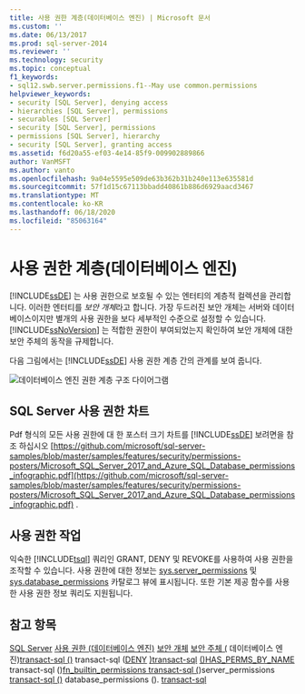 ```yaml
---
title: 사용 권한 계층(데이터베이스 엔진) | Microsoft 문서
ms.custom: ''
ms.date: 06/13/2017
ms.prod: sql-server-2014
ms.reviewer: ''
ms.technology: security
ms.topic: conceptual
f1_keywords:
- sql12.swb.server.permissions.f1--May use common.permissions
helpviewer_keywords:
- security [SQL Server], denying access
- hierarchies [SQL Server], permissions
- securables [SQL Server]
- security [SQL Server], permissions
- permissions [SQL Server], hierarchy
- security [SQL Server], granting access
ms.assetid: f6d20a55-ef03-4e14-85f9-009902889866
author: VanMSFT
ms.author: vanto
ms.openlocfilehash: 9a04e5595e509de63b362b31b240e113e635581d
ms.sourcegitcommit: 57f1d15c67113bbadd40861b886d6929aacd3467
ms.translationtype: MT
ms.contentlocale: ko-KR
ms.lasthandoff: 06/18/2020
ms.locfileid: "85063164"
---
```

# <a name="permissions-hierarchy-database-engine"></a>사용 권한 계층(데이터베이스 엔진)
  [!INCLUDE[ssDE](../../../includes/ssde-md.md)] 는 사용 권한으로 보호될 수 있는 엔터티의 계층적 컬렉션을 관리합니다. 이러한 엔터티를 *보안 개체*라고 합니다. 가장 두드러진 보안 개체는 서버와 데이터베이스이지만 별개의 사용 권한을 보다 세부적인 수준으로 설정할 수 있습니다. [!INCLUDE[ssNoVersion](../../includes/ssnoversion-md.md)] 는 적합한 권한이 부여되었는지 확인하여 보안 개체에 대한 보안 주체의 동작을 규제합니다.

 다음 그림에서는 [!INCLUDE[ssDE](../../../includes/ssde-md.md)] 사용 권한 계층 간의 관계를 보여 줍니다.

 ![데이터베이스 엔진 권한 계층 구조 다이어그램](../../database-engine/media/wj-security-layers.gif "데이터베이스 엔진 권한 계층 구조 다이어그램")

## <a name="chart-of-sql-server-permissions"></a>SQL Server 사용 권한 차트
 Pdf 형식의 모든 사용 권한에 대 한 포스터 크기 차트를 [!INCLUDE[ssDE](../../../includes/ssde-md.md)] 보려면을 참조 하십시오 [https://github.com/microsoft/sql-server-samples/blob/master/samples/features/security/permissions-posters/Microsoft_SQL_Server_2017_and_Azure_SQL_Database_permissions_infographic.pdf](https://github.com/microsoft/sql-server-samples/blob/master/samples/features/security/permissions-posters/Microsoft_SQL_Server_2017_and_Azure_SQL_Database_permissions_infographic.pdf) .

## <a name="working-with-permissions"></a>사용 권한 작업
 익숙한 [!INCLUDE[tsql](../../includes/tsql-md.md)] 쿼리인 GRANT, DENY 및 REVOKE를 사용하여 사용 권한을 조작할 수 있습니다. 사용 권한에 대한 정보는 [sys.server_permissions](/sql/relational-databases/system-catalog-views/sys-server-permissions-transact-sql) 및 [sys.database_permissions](/sql/relational-databases/system-catalog-views/sys-database-permissions-transact-sql) 카탈로그 뷰에 표시됩니다. 또한 기본 제공 함수를 사용한 사용 권한 정보 쿼리도 지원됩니다.

## <a name="see-also"></a>참고 항목
 [SQL Server](securing-sql-server.md) [사용 권한 &#40;데이터베이스 엔진&#41;](permissions-database-engine.md) [보안 개체](securables.md) [보안 주체 &#40;](authentication-access/principals-database-engine.md) 데이터베이스 엔진&#41;[transact-sql &#40;&#41;](/sql/t-sql/statements/grant-transact-sql) transact-sql &#40;[DENY](/sql/t-sql/statements/deny-transact-sql) [&#41;transact-sql](/sql/t-sql/statements/revoke-transact-sql) [&#40;&#41;HAS_PERMS_BY_NAME](/sql/t-sql/functions/has-perms-by-name-transact-sql) transact-sql &#40;&#41;[fn_builtin_permissions transact-sql &#40;](/sql/relational-databases/system-functions/sys-fn-builtin-permissions-transact-sql)&#41;server_permissions [transact-sql &#40;&#41;](/sql/relational-databases/system-catalog-views/sys-server-permissions-transact-sql) database_permissions &#40;&#41;. [transact-sql](/sql/relational-databases/system-catalog-views/sys-database-permissions-transact-sql)


